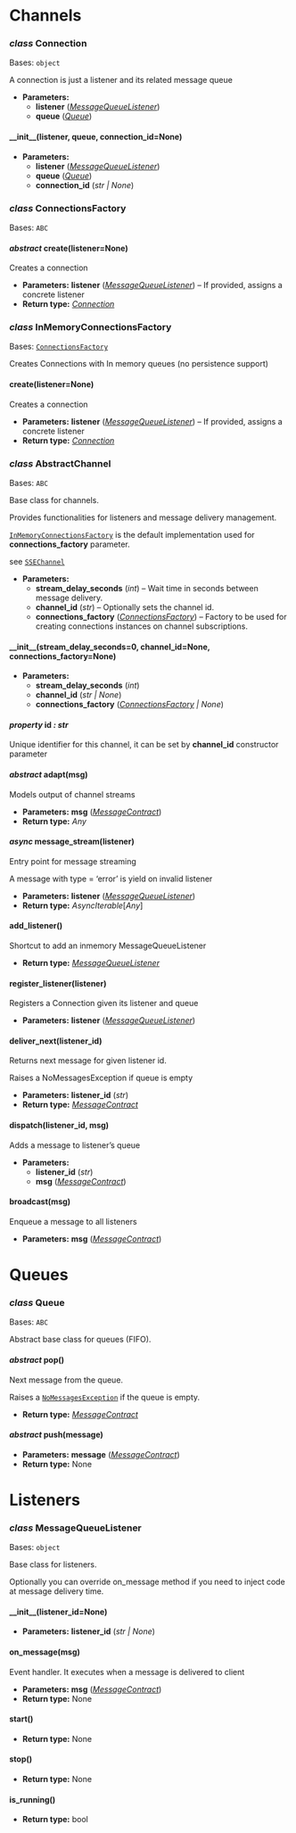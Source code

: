 <a id="module-eric_sse.connection"></a>

<a id="channels"></a>

# Channels

<a id="eric_sse.connection.Connection"></a>

### *class* Connection

Bases: `object`

A connection is just a listener and its related message queue

* **Parameters:**
  * **listener** ([*MessageQueueListener*](#eric_sse.listener.MessageQueueListener))
  * **queue** ([*Queue*](#eric_sse.queues.Queue))

<a id="eric_sse.connection.Connection.__init__"></a>

#### \_\_init_\_(listener, queue, connection_id=None)

* **Parameters:**
  * **listener** ([*MessageQueueListener*](#eric_sse.listener.MessageQueueListener))
  * **queue** ([*Queue*](#eric_sse.queues.Queue))
  * **connection_id** (*str* *|* *None*)

<a id="eric_sse.connection.ConnectionsFactory"></a>

### *class* ConnectionsFactory

Bases: `ABC`

<a id="eric_sse.connection.ConnectionsFactory.create"></a>

#### *abstract* create(listener=None)

Creates a connection

* **Parameters:**
  **listener** ([*MessageQueueListener*](#eric_sse.listener.MessageQueueListener)) – If provided, assigns a concrete listener
* **Return type:**
  [*Connection*](#eric_sse.connection.Connection)

<a id="eric_sse.connection.InMemoryConnectionsFactory"></a>

### *class* InMemoryConnectionsFactory

Bases: [`ConnectionsFactory`](#eric_sse.connection.ConnectionsFactory)

Creates Connections with In memory queues (no persistence support)

<a id="eric_sse.connection.InMemoryConnectionsFactory.create"></a>

#### create(listener=None)

Creates a connection

* **Parameters:**
  **listener** ([*MessageQueueListener*](#eric_sse.listener.MessageQueueListener)) – If provided, assigns a concrete listener
* **Return type:**
  [*Connection*](#eric_sse.connection.Connection)

<a id="module-eric_sse.entities"></a>

<a id="eric_sse.entities.AbstractChannel"></a>

### *class* AbstractChannel

Bases: `ABC`

Base class for channels.

Provides functionalities for listeners and message delivery management.

[`InMemoryConnectionsFactory`](#eric_sse.connection.InMemoryConnectionsFactory) is the default implementation used for **connections_factory** parameter.

see [`SSEChannel`](prefabs.md#eric_sse.prefabs.SSEChannel)

* **Parameters:**
  * **stream_delay_seconds** (*int*) – Wait time in seconds between message delivery.
  * **channel_id** (*str*) – Optionally sets the channel id.
  * **connections_factory** ([*ConnectionsFactory*](#eric_sse.connection.ConnectionsFactory)) – Factory to be used for creating connections instances on channel subscriptions.

<a id="eric_sse.entities.AbstractChannel.__init__"></a>

#### \_\_init_\_(stream_delay_seconds=0, channel_id=None, connections_factory=None)

* **Parameters:**
  * **stream_delay_seconds** (*int*)
  * **channel_id** (*str* *|* *None*)
  * **connections_factory** ([*ConnectionsFactory*](#eric_sse.connection.ConnectionsFactory) *|* *None*)

<a id="eric_sse.entities.AbstractChannel.id"></a>

#### *property* id *: str*

Unique identifier for this channel, it can be set by **channel_id** constructor parameter

<a id="eric_sse.entities.AbstractChannel.adapt"></a>

#### *abstract* adapt(msg)

Models output of channel streams

* **Parameters:**
  **msg** ([*MessageContract*](entities.md#eric_sse.message.MessageContract))
* **Return type:**
  *Any*

<a id="eric_sse.entities.AbstractChannel.message_stream"></a>

#### *async* message_stream(listener)

Entry point for message streaming

A message with type = ‘error’ is yield on invalid listener

* **Parameters:**
  **listener** ([*MessageQueueListener*](#eric_sse.listener.MessageQueueListener))
* **Return type:**
  *AsyncIterable*[*Any*]

<a id="eric_sse.entities.AbstractChannel.add_listener"></a>

#### add_listener()

Shortcut to add an inmemory MessageQueueListener

* **Return type:**
  [*MessageQueueListener*](#eric_sse.listener.MessageQueueListener)

<a id="eric_sse.entities.AbstractChannel.register_listener"></a>

#### register_listener(listener)

Registers a Connection given its listener and queue

* **Parameters:**
  **listener** ([*MessageQueueListener*](#eric_sse.listener.MessageQueueListener))

<a id="eric_sse.entities.AbstractChannel.deliver_next"></a>

#### deliver_next(listener_id)

Returns next message for given listener id.

Raises a NoMessagesException if queue is empty

* **Parameters:**
  **listener_id** (*str*)
* **Return type:**
  [*MessageContract*](entities.md#eric_sse.message.MessageContract)

<a id="eric_sse.entities.AbstractChannel.dispatch"></a>

#### dispatch(listener_id, msg)

Adds a message to listener’s queue

* **Parameters:**
  * **listener_id** (*str*)
  * **msg** ([*MessageContract*](entities.md#eric_sse.message.MessageContract))

<a id="eric_sse.entities.AbstractChannel.broadcast"></a>

#### broadcast(msg)

Enqueue a message to all listeners

* **Parameters:**
  **msg** ([*MessageContract*](entities.md#eric_sse.message.MessageContract))

<a id="module-eric_sse.queues"></a>

<a id="queues"></a>

# Queues

<a id="eric_sse.queues.Queue"></a>

### *class* Queue

Bases: `ABC`

Abstract base class for queues (FIFO).

<a id="eric_sse.queues.Queue.pop"></a>

#### *abstract* pop()

Next message from the queue.

Raises a [`NoMessagesException`](exceptions.md#eric_sse.exception.NoMessagesException) if the queue is empty.

* **Return type:**
  [*MessageContract*](entities.md#eric_sse.message.MessageContract)

<a id="eric_sse.queues.Queue.push"></a>

#### *abstract* push(message)

* **Parameters:**
  **message** ([*MessageContract*](entities.md#eric_sse.message.MessageContract))
* **Return type:**
  None

<a id="module-eric_sse.listener"></a>

<a id="listeners"></a>

# Listeners

<a id="eric_sse.listener.MessageQueueListener"></a>

### *class* MessageQueueListener

Bases: `object`

Base class for listeners.

Optionally you can override on_message method if you need to inject code at message delivery time.

<a id="eric_sse.listener.MessageQueueListener.__init__"></a>

#### \_\_init_\_(listener_id=None)

* **Parameters:**
  **listener_id** (*str* *|* *None*)

<a id="eric_sse.listener.MessageQueueListener.on_message"></a>

#### on_message(msg)

Event handler. It executes when a message is delivered to client

* **Parameters:**
  **msg** ([*MessageContract*](entities.md#eric_sse.message.MessageContract))
* **Return type:**
  None

<a id="eric_sse.listener.MessageQueueListener.start"></a>

#### start()

* **Return type:**
  None

<a id="eric_sse.listener.MessageQueueListener.stop"></a>

#### stop()

* **Return type:**
  None

<a id="eric_sse.listener.MessageQueueListener.is_running"></a>

#### is_running()

* **Return type:**
  bool
